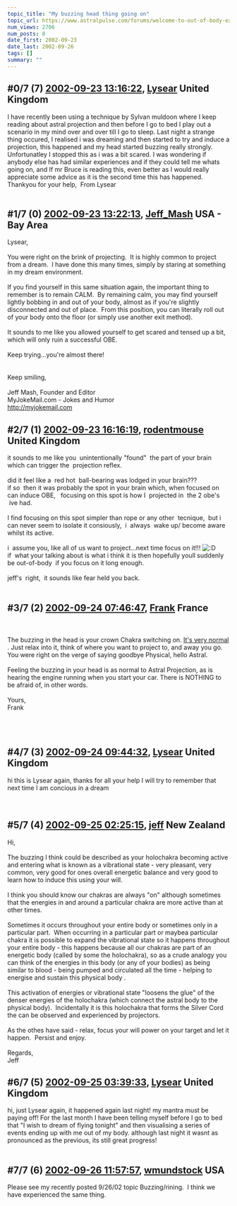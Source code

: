```yaml
---
topic_title: "My buzzing head thing going on"
topic_url: https://www.astralpulse.com/forums/welcome-to-out-of-body-experiences!/my-buzzing-head-thing-going-on
num_views: 2706
num_posts: 8
date_first: 2002-09-23
date_last: 2002-09-26
tags: []
summary: ""
---
```


## \#0/7 (7) [2002-09-23 13:16:22](https://www.astralpulse.com/forums/index.php?msg=117745), [Lysear](https://www.astralpulse.com/forums/profile/?u=1214) United Kingdom ##
<section>
I have recently been using a technique by Sylvan muldoon where I keep reading about astral projection and then before I go to bed I play out a scenario in my mind over and over till I go to sleep. Last night a strange thing occured, I realised i was dreaming and then started to try and induce a projection, this happened and my head started buzzing really strongly. Unfortunatley I stopped this as i was a bit scared. I was wondering if anybody else has had similar experiences and if they could tell me whats going on, and If mr Bruce is reading this, even better as I would really appreciate some advice as it is the second time this has happened. Thankyou for your help,  From Lysear
<br>
<br>
</section>

## \#1/7 (0) [2002-09-23 13:22:13](https://www.astralpulse.com/forums/index.php?msg=13138), [Jeff_Mash](https://www.astralpulse.com/forums/profile/?u=867) USA - Bay Area ##
<section>
Lysear,
<br>
<br>
You were right on the brink of projecting.  It is highly common to project from a dream.  I have done this many times, simply by staring at something in my dream environment.
<br>
<br>
If you find yourself in this same situation again, the important thing to remember is to remain CALM.  By remaining calm, you may find yourself lightly bobbing in and out of your body, almost as if you're slightly disconnected and out of place.  From this position, you can literally roll out of your body onto the floor (or simply use another exit method).
<br>
<br>
It sounds to me like you allowed yourself to get scared and tensed up a bit, which will only ruin a successful OBE.
<br>
<br>
Keep trying...you're almost there!
<br>
<br>
<br>
Keep smiling,
<br>
<br>
Jeff Mash, Founder and Editor
<br>
MyJokeMail.com - Jokes and Humor
<br>
<a class="bbc_link" href="http://myjokemail.com" rel="noopener" target="_blank">
 http://myjokemail.com
</a>
</section>

## \#2/7 (1) [2002-09-23 16:16:19](https://www.astralpulse.com/forums/index.php?msg=13147), [rodentmouse](https://www.astralpulse.com/forums/profile/?u=554) United Kingdom ##
<section>
it sounds to me like you  unintentionally "found"  the part of your brain which can trigger the  projection reflex.
<br>
<br>
did it feel like a  red hot  ball-bearing was lodged in your brain???
<br>
if so  then it was probably the spot in your brain which, when focused on can induce OBE,   focusing on this spot is how I  projected in  the 2 obe's  ive had.
<br>
<br>
I find focusing on this spot simpler than rope or any other  tecnique,  but i can never seem to isolate it consiously,  i  always  wake up/ become aware whilst its active.
<br>
<br>
i  assume you, like all of us want to project...next time focus on it!!!
<img alt=":D" class="smiley" src="https://www.astralpulse.com/forums/Smileys/fugue/cheesy.png" title="Cheesy"/>
<br>
if  what your talking about is what i think it is then hopefully youll suddenly be out-of-body  if you focus on it long enough.
<br>
<br>
jeff's  right,  it sounds like fear held you back.
<br>
<br>
</section>

## \#3/7 (2) [2002-09-24 07:46:47](https://www.astralpulse.com/forums/index.php?msg=13203), [Frank](https://www.astralpulse.com/forums/profile/?u=359) France ##
<section>
<br>
<br>
The buzzing in the head is your crown Chakra switching on.
<u>
 It's very normal
</u>
. Just relax into it, think of where you want to project to, and away you go. You were right on the verge of saying goodbye Physical, hello Astral.
<br>
<br>
Feeling the buzzing in your head is as normal to Astral Projection, as is hearing the engine running when you start your car. There is NOTHING to be afraid of, in other words.
<br>
<br>
Yours,
<br>
Frank
<br>
<br>
<br>
<br>
</section>

## \#4/7 (3) [2002-09-24 09:44:32](https://www.astralpulse.com/forums/index.php?msg=13211), [Lysear](https://www.astralpulse.com/forums/profile/?u=1214) United Kingdom ##
<section>
hi this is Lysear again, thanks for all your help I will try to remember that next time I am concious in a dream
<br>
<br>
<br>
</section>

## \#5/7 (4) [2002-09-25 02:25:15](https://www.astralpulse.com/forums/index.php?msg=13255), [jeff](https://www.astralpulse.com/forums/profile/?u=1208) New Zealand ##
<section>
Hi,
<br>
<br>
The buzzing I think could be described as your holochakra becoming active and entering what is known as a vibrational state - very pleasant, very common, very good for ones overall energetic balance and very good to learn how to induce this using your will.
<br>
<br>
I think you should know our chakras are always "on" although sometimes that the energies in and around a particular chakra are more active than at other times.
<br>
<br>
Sometimes it occurs throughout your entire body or sometimes only in a particular part.  When occurring in a particular part or maybea particular chakra it is possible to expand the vibrational state so it happens throughout your entire body - this happens because all our chakras are part of an energetic body (called by some the holochakra), so as a crude analogy you can think of the energies in this body (or any of your bodies) as being similar to blood - being pumped and circulated all the time - helping to energise and sustain this physical body .
<br>
<br>
This activation of energies or vibrational state "loosens the glue" of the denser energies of the holochakra (which connect the astral body to the physical body).  Incidentally it is this holochakra that forms the Silver Cord the can be observed and experienced by projectors.
<br>
<br>
As the othes have said - relax, focus your will power on your target and let it happen.  Persist and enjoy.
<br>
<br>
Regards,
<br>
Jeff
</section>

## \#6/7 (5) [2002-09-25 03:39:33](https://www.astralpulse.com/forums/index.php?msg=13256), [Lysear](https://www.astralpulse.com/forums/profile/?u=1214) United Kingdom ##
<section>
hi, just Lysear again, it happened again last night! my mantra must be paying off! For the last month I have been telling myself before I go to bed that "I wish to dream of flying tonight" and then visualising a series of events ending up with me out of my body. although last night it wasnt as pronounced as the previous, its still great progress!
<br>
<br>
</section>

## \#7/7 (6) [2002-09-26 11:57:57](https://www.astralpulse.com/forums/index.php?msg=13325), [wmundstock](https://www.astralpulse.com/forums/profile/?u=1228) USA ##
<section>
Please see my recently posted 9/26/02 topic Buzzing/rining.  I think we have experienced the same thing.
<br>
<br>
</section>